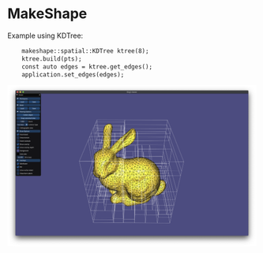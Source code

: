 # MakeShape

Example using KDTree:
```
    makeshape::spatial::KDTree ktree(8);
    ktree.build(pts);
    const auto edges = ktree.get_edges();
    application.set_edges(edges);
```
![KDTree on a model of Bunny](https://raw.githubusercontent.com/singh-mayank/makeshape/master/imgs/kdtree_bunny.png)
